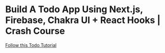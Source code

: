 # Build A Todo App Using Next.js, Firebase, Chakra UI + React Hooks | Crash Course

[Follow this Todo Tutorial](https://www.youtube.com/watch?v=Cn0OKuG2mzM)
